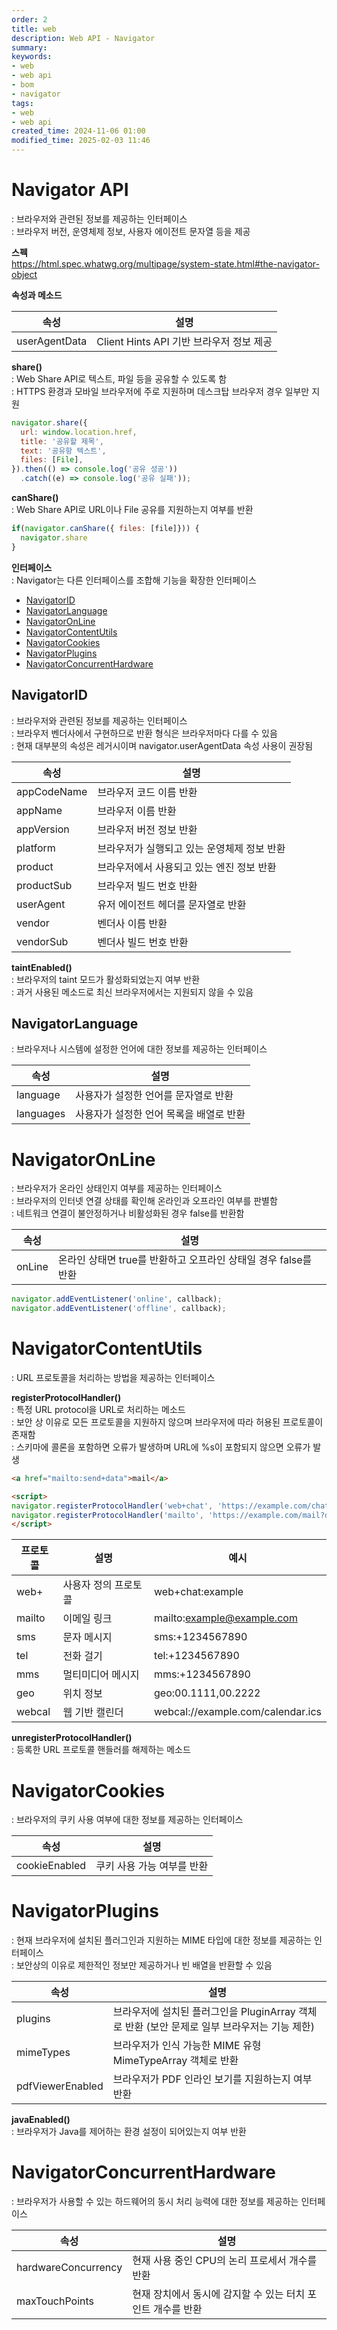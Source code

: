 ```yaml
---
order: 2
title: web
description: Web API - Navigator
summary:
keywords:
- web
- web api
- bom
- navigator
tags:
- web
- web api
created_time: 2024-11-06 01:00
modified_time: 2025-02-03 11:46
---
```


# Navigator API
: 브라우저와 관련된 정보를 제공하는 인터페이스  
: 브라우저 버전, 운영체제 정보, 사용자 에이전트 문자열 등을 제공  

**스펙**  
https://html.spec.whatwg.org/multipage/system-state.html#the-navigator-object  


**속성과 메소드**

속성 | 설명
---|---
userAgentData | Client Hints API 기반 브라우저 정보 제공


**share()**  
: Web Share API로 텍스트, 파일 등을 공유할 수 있도록 함  
: HTTPS 환경과 모바일 브라우저에 주로 지원하며 데스크탑 브라우저 경우 일부만 지원

```js
navigator.share({
  url: window.location.href,
  title: '공유할 제목',
  text: '공유항 텍스트',
  files: [File],
}).then(() => console.log('공유 성공'))
  .catch((e) => console.log('공유 실패'));
```


**canShare()**  
: Web Share API로 URL이나 File 공유를 지원하는지 여부를 반환

```js
if(navigator.canShare({ files: [file]})) {
  navigator.share
}
```


**인터페이스**  
: Navigator는 다른 인터페이스를 조합해 기능을 확장한 인터페이스

- [NavigatorID](#navigatorid)
- [NavigatorLanguage](#navigatorlanguage)
- [NavigatorOnLine](#navigator)
- [NavigatorContentUtils](#navigatorcontentutils)
- [NavigatorCookies](#navigatorcookies)
- [NavigatorPlugins](#navigatorplugins)
- [NavigatorConcurrentHardware](#navigatorconcurrenthardware)



## NavigatorID
: 브라우저와 관련된 정보를 제공하는 인터페이스  
: 브라우저 벤더사에서 구현하므로 반환 형식은 브라우저마다 다를 수 있음  
: 현재 대부분의 속성은 레거시이며 navigator.userAgentData 속성 사용이 권장됨  

속성 | 설명
---|---
appCodeName  | 브라우저 코드 이름 반환
appName      | 브라우저 이름 반환
appVersion   | 브라우저 버전 정보 반환
platform     | 브라우저가 실행되고 있는 운영체제 정보 반환
product      | 브라우저에서 사용되고 있는 엔진 정보 반환
productSub   | 브라우저 빌드 번호 반환
userAgent    | 유저 에이전트 헤더를 문자열로 반환
vendor       | 벤더사 이름 반환
vendorSub    | 벤더사 빌드 번호 반환  


**taintEnabled()**  
: 브라우저의 taint 모드가 활성화되었는지 여부 반환  
: 과거 사용된 메소드로 최신 브라우저에서는 지원되지 않을 수 있음  



## NavigatorLanguage
: 브라우저나 시스템에 설정한 언어에 대한 정보를 제공하는 인터페이스  

속성 | 설명
---|---
language     | 사용자가 설정한 언어를 문자열로 반환
languages    | 사용자가 설정한 언어 목록을 배열로 반환



# NavigatorOnLine
: 브라우저가 온라인 상태인지 여부를 제공하는 인터페이스  
: 브라우저의 인터넷 연결 상태를 확인해 온라인과 오프라인 여부를 판별함  
: 네트워크 연결이 불안정하거나 비활성화된 경우 false를 반환함  

속성 | 설명
---|---
onLine       | 온라인 상태면 true를 반환하고 오프라인 상태일 경우 false를 반환 

```js
navigator.addEventListener('online', callback);
navigator.addEventListener('offline', callback);
```



# NavigatorContentUtils
: URL 프로토콜을 처리하는 방법을 제공하는 인터페이스  


**registerProtocolHandler()**  
: 특정 URL protocol을 URL로 처리하는 메소드  
: 보안 상 이유로 모든 프로토콜을 지원하지 않으며 브라우저에 따라 허용된 프로토콜이 존재함  
: 스키마에 콜론을 포함하면 오류가 발생하며 URL에 %s이 포함되지 않으면 오류가 발생  

```html
<a href="mailto:send+data">mail</a>

<script>
navigator.registerProtocolHandler('web+chat', 'https://example.com/chat?example=%s');
navigator.registerProtocolHandler('mailto', 'https://example.com/mail?data=%s');
</script>
```

프로토콜 | 설명 | 예시
---|---|---
web+   | 사용자 정의 프로토콜 | web+chat:example
mailto | 이메일 링크 | mailto:example@example.com
sms	   | 문자 메시지 | sms:+1234567890
tel	   | 전화 걸기   | tel:+1234567890
mms	   | 멀티미디어 메시지 | mms:+1234567890
geo    | 위치 정보 | geo:00.1111,00.2222
webcal | 웹 기반 캘린더 | webcal://example.com/calendar.ics


**unregisterProtocolHandler()**  
: 등록한 URL 프로토콜 핸들러를 해제하는 메소드  



# NavigatorCookies
: 브라우저의 쿠키 사용 여부에 대한 정보를 제공하는 인터페이스  

속성 | 설명
---|---
cookieEnabled | 쿠키 사용 가능 여부를 반환   



# NavigatorPlugins
: 현재 브라우저에 설치된 플러그인과 지원하는 MIME 타입에 대한 정보를 제공하는 인터페이스  
: 보안상의 이유로 제한적인 정보만 제공하거나 빈 배열을 반환할 수 있음  

속성 | 설명
---|---
plugins   | 브라우저에 설치된 플러그인을 PluginArray 객체로 반환 (보안 문제로 일부 브라우저는 기능 제한)
mimeTypes | 브라우저가 인식 가능한 MIME 유형 MimeTypeArray 객체로 반환 
pdfViewerEnabled | 브라우저가 PDF 인라인 보기를 지원하는지 여부 반환  


**javaEnabled()**  
: 브라우저가 Java를 제어하는 환경 설정이 되어있는지 여부 반환    



# NavigatorConcurrentHardware
: 브라우저가 사용할 수 있는 하드웨어의 동시 처리 능력에 대한 정보를 제공하는 인터페이스  

속성 | 설명
---|---
hardwareConcurrency | 현재 사용 중인 CPU의 논리 프로세서 개수를 반환
maxTouchPoints      | 현재 장치에서 동시에 감지할 수 있는 터치 포인트 개수를 반환

